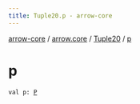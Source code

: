 ```yaml
---
title: Tuple20.p - arrow-core
---
```


[arrow-core](../../index.html) / [arrow.core](../index.html) / [Tuple20](index.html) / [p](./p.html)

# p

`val p: `[`P`](index.html#P)